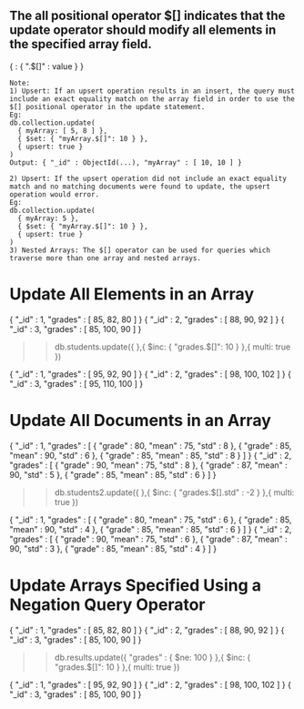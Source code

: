 ## The all positional operator $[] indicates that the update operator should modify all elements in the specified array field.

{ <update operator>: { "<array>.$[]" : value } }

    Note: 
    1) Upsert: If an upsert operation results in an insert, the query must include an exact equality match on the array field in order to use the $[] positional operator in the update statement.
    Eg:
    db.collection.update(
      { myArray: [ 5, 8 ] },
      { $set: { "myArray.$[]": 10 } },
      { upsert: true }
    )
    Output: { "_id" : ObjectId(...), "myArray" : [ 10, 10 ] }
    
    2) Upsert: If the upsert operation did not include an exact equality match and no matching documents were found to update, the upsert operation would error.
    Eg:
    db.collection.update(
      { myArray: 5 },
      { $set: { "myArray.$[]": 10 } },
      { upsert: true }
    )
    3) Nested Arrays: The $[] operator can be used for queries which traverse more than one array and nested arrays.

# Update All Elements in an Array
{ 
  "_id" : 1, 
  "grades" : [ 85, 82, 80 ] 
}
{ 
  "_id" : 2, 
  "grades" : [ 88, 90, 92 ] 
}
{ 
  "_id" : 3, 
  "grades" : [ 85, 100, 90 ] 
}

>> db.students.update({ },{ $inc: { "grades.$[]": 10 } },{ multi: true })

{ 
  "_id" : 1, 
  "grades" : [ 95, 92, 90 ] 
}
{ 
  "_id" : 2, 
  "grades" : [ 98, 100, 102 ] 
}
{ 
  "_id" : 3, 
  "grades" : [ 95, 110, 100 ] 
}

# Update All Documents in an Array
{
   "_id" : 1,
   "grades" : [
      { "grade" : 80, "mean" : 75, "std" : 8 },
      { "grade" : 85, "mean" : 90, "std" : 6 },
      { "grade" : 85, "mean" : 85, "std" : 8 }
   ]
}
{
   "_id" : 2,
   "grades" : [
      { "grade" : 90, "mean" : 75, "std" : 8 },
      { "grade" : 87, "mean" : 90, "std" : 5 },
      { "grade" : 85, "mean" : 85, "std" : 6 }
   ]
}

>> db.students2.update({ },{ $inc: { "grades.$[].std" : -2 } },{ multi: true })

{
   "_id" : 1,
   "grades" : [
      { "grade" : 80, "mean" : 75, "std" : 6 },
      { "grade" : 85, "mean" : 90, "std" : 4 },
      { "grade" : 85, "mean" : 85, "std" : 6 }
   ]
}
{
   "_id" : 2,
   "grades" : [
      { "grade" : 90, "mean" : 75, "std" : 6 },
      { "grade" : 87, "mean" : 90, "std" : 3 },
      { "grade" : 85, "mean" : 85, "std" : 4 }
   ]
}

# Update Arrays Specified Using a Negation Query Operator

{ 
  "_id" : 1, 
  "grades" : [ 85, 82, 80 ] 
}
{ 
  "_id" : 2, 
  "grades" : [ 88, 90, 92 ] 
}
{ 
  "_id" : 3, 
  "grades" : [ 85, 100, 90 ] 
}

>> db.results.update({ "grades" : { $ne: 100 } },{ $inc: { "grades.$[]": 10 } },{ multi: true })

{ 
  "_id" : 1, 
  "grades" : [ 95, 92, 90 ] 
}
{ 
  "_id" : 2, 
  "grades" : [ 98, 100, 102 ] 
}
{ 
  "_id" : 3, 
  "grades" : [ 85, 100, 90 ] 
}

